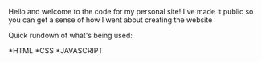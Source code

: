 Hello and welcome to the code for my personal site! I've made it public so you can get a sense of how I went about creating the website

Quick rundown of what's being used:

*HTML
*CSS
*JAVASCRIPT


